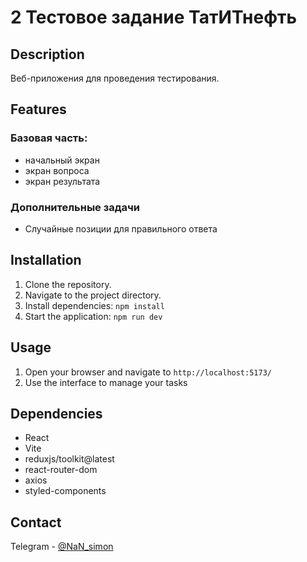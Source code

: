 # 2 Тестовое задание ТатИТнефть

## Description

Веб-приложения для проведения тестирования.

## Features

### Базовая часть:

- начальный экран
- экран вопроса
- экран результата

### Дополнительные задачи

- Случайные позиции для правильного ответа

## Installation

1. Clone the repository.
2. Navigate to the project directory.
3. Install dependencies: `npm install`
4. Start the application: `npm run dev`

## Usage

1. Open your browser and navigate to `http://localhost:5173/`
2. Use the interface to manage your tasks

## Dependencies

- React
- Vite
- reduxjs/toolkit@latest
- react-router-dom
- axios
- styled-components

## Contact

Telegram - [@NaN_simon](https://t.me/NaN_Simon)